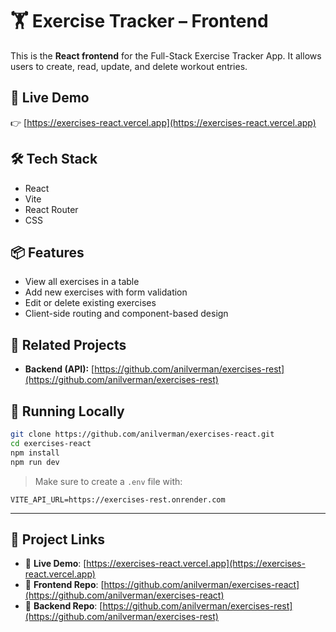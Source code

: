 # 🏋️ Exercise Tracker – Frontend

This is the **React frontend** for the Full-Stack Exercise Tracker App. It allows users to create, read, update, and delete workout entries.

## 🚀 Live Demo
👉 [https://exercises-react.vercel.app](https://exercises-react.vercel.app)

## 🛠️ Tech Stack
- React
- Vite
- React Router
- CSS

## 📦 Features
- View all exercises in a table
- Add new exercises with form validation
- Edit or delete existing exercises
- Client-side routing and component-based design

## 🔗 Related Projects
- **Backend (API):** [https://github.com/anilverman/exercises-rest](https://github.com/anilverman/exercises-rest)

## 🧪 Running Locally

```bash
git clone https://github.com/anilverman/exercises-react.git
cd exercises-react
npm install
npm run dev
```

> Make sure to create a `.env` file with:
```env
VITE_API_URL=https://exercises-rest.onrender.com
```

---

## 🔗 Project Links

- 🔗 **Live Demo**: [https://exercises-react.vercel.app](https://exercises-react.vercel.app)  
- 🧠 **Frontend Repo**: [https://github.com/anilverman/exercises-react](https://github.com/anilverman/exercises-react)  
- 🔧 **Backend Repo**: [https://github.com/anilverman/exercises-rest](https://github.com/anilverman/exercises-rest)
